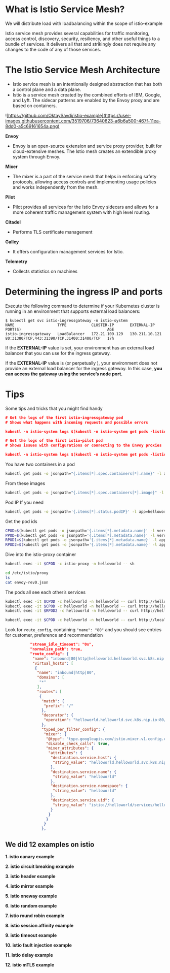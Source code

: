 # What is Istio Service Mesh?

We will distribute load with loadbalancing within the scope of istio-example

Istio service mesh provides several capabilities for traffic monitoring, access control, discovery, security, resiliency, and other useful things to a bundle of services. It delivers all that and strikingly does not require any changes to the code of any of those services.

# The Istio Service Mesh Architecture

-   Istio service mesh is an intentionally designed abstraction that has both a control plane and a data plane.
-   Istio is a service mesh created by the combined efforts of IBM, Google, and Lyft. The sidecar patterns are enabled by the Envoy proxy and are based on containers.

![https://github.com/OktaySavdi/istio-example](https://user-images.githubusercontent.com/3519706/73640623-a6b6a500-467f-11ea-8dd0-a5c69161654a.png)

**Envoy**

-   Envoy is an open-source extension and service proxy provider, built for cloud-extensive meshes. The Istio mesh creates an extendible proxy system through Envoy.

**Mixer**

-   The mixer is a part of the service mesh that helps in enforcing safety protocols, allowing access controls and implementing usage policies and works independently from the mesh.

**Pilot**

-   Pilot provides all services for the Istio Envoy sidecars and allows for a more coherent traffic management system with high level routing.

**Citadel**

-  Performs TLS certificate management

**Galley**

-  It offers configuration management services for Istio.

**Telemetry**

-  Collects statistics on machines

# Determining the ingress IP and ports

Execute the following command to determine if your Kubernetes cluster is running in an environment that supports external load balancers:

    $ kubectl get svc istio-ingressgateway -n istio-system
    NAME                   TYPE           CLUSTER-IP       EXTERNAL-IP     PORT(S)                                      AGE
    istio-ingressgateway   LoadBalancer   172.21.109.129   130.211.10.121  80:31380/TCP,443:31390/TCP,31400:31400/TCP   17h

If the **EXTERNAL-IP** value is set, your environment has an external load balancer that you can use for the ingress gateway.

If the **EXTERNAL-IP** value is <none> (or perpetually <pending>), your environment does not provide an external load balancer for the ingress gateway. In this case, **you can access the gateway using the service’s node port.**

# Tips

Some tips and tricks that you might find handy

```json
# Get the logs of the first istio-ingressgateway pod
# Shows what happens with incoming requests and possible errors

kubectl -n istio-system logs $(kubectl -n istio-system get pods -listio=ingressgateway -o=jsonpath="{.items[0].metadata.name}") --tail=300

# Get the logs of the first istio-pilot pod
# Shows issues with configurations or connecting to the Envoy proxies

kubectl -n istio-system logs $(kubectl -n istio-system get pods -listio=pilot -o=jsonpath="{.items[0].metadata.name}") discovery --tail=300
```

You have two containers in a pod

```bash
kubectl get pods -o jsonpath="{.items[*].spec.containers[*].name}" -l app=helloworld -n helloworld
```

From these images

```bash
kubectl get pods -o jsonpath="{.items[*].spec.containers[*].image}" -l app=helloworld -n helloworld
```

Pod IP If you need

```bash
kubectl get pods -o jsonpath='{.items[*].status.podIP}' -l app=helloworld -n helloworld
```

Get the pod ids

```bash
CPOD=$(kubectl get pods -o jsonpath='{.items[*].metadata.name}' -l version=safe -n helloworld)
PPOD=$(kubectl get pods -o jsonpath='{.items[*].metadata.name}' -l version=risky -n helloworld)
RPOD1=$(kubectl get pods -o jsonpath='{.items[*].metadata.name}' -l app=helloworld,version=safe -n helloworld)
RPOD2=$(kubectl get pods -o jsonpath='{.items[*].metadata.name}' -l app=helloworld,version=risky -n helloworld)
```

Dive into the istio-proxy container

```bash
kubectl exec -it $CPOD -c istio-proxy -n helloworld -- sh

cd /etc/istio/proxy
ls
cat envoy-rev0.json
```


The pods all see each other’s services

```bash
kubectl exec -it $CPOD -c helloworld -n helloworld -- curl http://helloworld/istio
kubectl exec -it $CPOD -c helloworld -n helloworld -- curl http://helloworld/istio
kubectl exec -it $RPOD2 -c helloworld -n helloworld -- curl http://helloworld/istio
```

```bash
kubectl exec -it $CPOD -c helloworld -n helloworld -- curl http://localhost:15000/config_dump > envoyfile.json
```

Look for  `route_config`, containing  `"name": "80"`  and you should see entries for customer, preference and recommendation

```json
           "stream_idle_timeout": "0s",
           "normalize_path": true,
           "route_config": {
            "name": "inbound|80|http|helloworld.helloworld.svc.k8s.nip.io",
            "virtual_hosts": [
             {
              "name": "inbound|http|80",
              "domains": [
               "*"
              ],
              "routes": [
               {
                "match": {
                 "prefix": "/"
                },
                "decorator": {
                 "operation": "helloworld.helloworld.svc.k8s.nip.io:80/*"
                },
                "typed_per_filter_config": {
                 "mixer": {
                  "@type": "type.googleapis.com/istio.mixer.v1.config.client.ServiceConfig",
                  "disable_check_calls": true,
                  "mixer_attributes": {
                   "attributes": {
                    "destination.service.host": {
                     "string_value": "helloworld.helloworld.svc.k8s.nip.io"
                    },
                    "destination.service.name": {
                     "string_value": "helloworld"
                    },
                    "destination.service.namespace": {
                     "string_value": "helloworld"
                    },
                    "destination.service.uid": {
                     "string_value": "istio://helloworld/services/helloworld"
                    }
                   }
                  }
                 }
                },

```

## We did 12 examples on istio

 **1. istio canary example** 
 
 **2. istio circuit breaking example**
 
 **3. istio header example**
 
 **4. istio mirror example**
 
 **5. istio oneway example**
 
 **6. istio random example**
 
 **7. istio round robin example**
 
 **8. istio session affinity example**
 
 **9. istio timeout example**
 
 **10. istio fault injection example**
 
 **11. istio delay example**
  
 **12. istio mTLS example**
